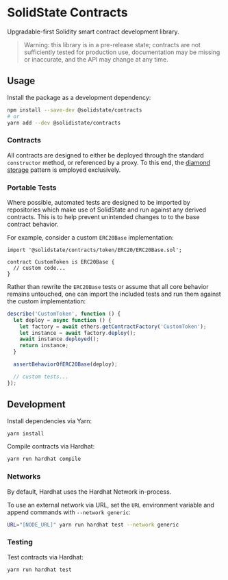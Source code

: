 # SolidState Contracts

Upgradable-first Solidity smart contract development library.

> Warning: this library is in a pre-release state; contracts are not sufficiently tested for production use, documentation may be missing or inaccurate, and the API may change at any time.

## Usage

Install the package as a development dependency:

```bash
npm install --save-dev @solidstate/contracts
# or
yarn add --dev @solidistate/contracts
```

### Contracts

All contracts are designed to either be deployed through the standard `constructor` method, or referenced by a proxy.  To this end, the [diamond storage](https://medium.com/1milliondevs/new-storage-layout-for-proxy-contracts-and-diamonds-98d01d0eadb) pattern is employed exclusively.

### Portable Tests

Where possible, automated tests are designed to be imported by repositories which make use of SolidState and run against any derived contracts.  This is to help prevent unintended changes to to the base contract behavior.

For example, consider a custom `ERC20Base` implementation:

```solidity
import '@solidstate/contracts/token/ERC20/ERC20Base.sol';

contract CustomToken is ERC20Base {
  // custom code...
}
```

Rather than rewrite the `ERC20Base` tests or assume that all core behavior remains untouched, one can import the included tests and run them against the custom implementation:

```javascript
describe('CustomToken', function () {
  let deploy = async function () {
    let factory = await ethers.getContractFactory('CustomToken');
    let instance = await factory.deploy();
    await instance.deployed();
    return instance;
  }

  assertBehaviorOfERC20Base(deploy);

  // custom tests...
});
```

## Development

Install dependencies via Yarn:

```bash
yarn install
```

Compile contracts via Hardhat:

```bash
yarn run hardhat compile
```

### Networks

By default, Hardhat uses the Hardhat Network in-process.

To use an external network via URL, set the `URL` environment variable and append commands with `--network generic`:

```bash
URL="[NODE_URL]" yarn run hardhat test --network generic
```

### Testing

Test contracts via Hardhat:

```bash
yarn run hardhat test
```
